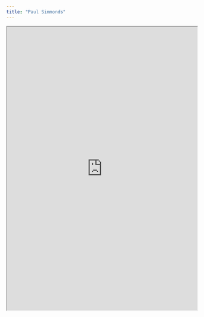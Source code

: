 ```yaml
---
title: "Paul Simmonds"
---
```



<iframe height="750" width="100%" src="https://ewelton.github.io/ktest/wiki.html#Paul%20Simmonds"></iframe>
